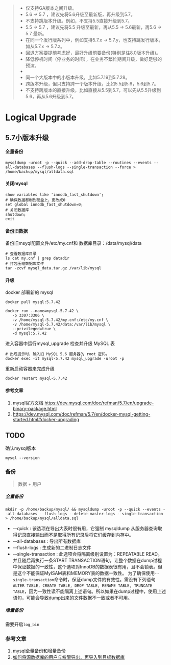 > -  仅支持GA版本之间升级。
> -  5.6 → 5.7 ，建议先将5.6升级至最新版，再升级到5.7。
> -  不支持跳版本升级。例如，不支持5.5直接升级到5.7。
> -  5.5 → 5.7 ，建议先将5.5 升级至最新，再从5.5 → 5.6最新，再5.6 → 5.7 最新。
> -  在同一个发行版系列中，例如支持5.7.x → 5.7.y，也支持跳发行版本，如从5.7.x → 5.7.z。
> -  回退方案要提前考虑好，最好升级前要备份(特别是往8.0版本升级)。
> -  降低停机时间（停业务的时间），在业务不繁忙期间升级，做好足够的预演。
> -  
> -  同一个大版本中的小版本升级，比如5.7.19到5.7.28。
> -  跨版本升级，但只支持跨一个版本升级，比如5.5到5.6，5.6到5.7。
> -  不支持跨版本的直接升级，比如直接从5.5到5.7，可以先从5.5升级到5.6，再从5.6升级到5.7。

# Logical Upgrade

## 5.7小版本升级

#### 全量备份

```mysql
mysqldump -uroot -p --quick --add-drop-table --routines --events --all-databases --flush-logs --single-transaction --force > /home/backup/mysql/alldata.sql
```

#### 关闭mysql

```mysql
show variables like 'innodb_fast_shutdown';
# 确保数据都刷到硬盘上，更改成0
set global innodb_fast_shutdown=0;
# 关闭数据库
shutdown;
exit
```

#### 备份旧数据

备份旧msyql配置文件/etc/my.cnf和 数据库目录：/data/mysql/data

```shell
# 查看数据库目录
ls cat my.cnf | grep datadir
# 打包压缩数据库文件
tar -zcvf mysql_data.tar.gz /var/lib/mysql
```

#### 升级

docker 部署新的 mysql

```shell
docker pull mysql:5.7.42
```

```shell
docker run --name=mysql-5.7.42 \
   -p 3307:3306 \
   -v /home/mysql-5.7.42/my.cnf:/etc/my.cnf \
   -v /home/mysql-5.7.42/data:/var/lib/mysql \
   --privileged=true \
   -d mysql:5.7.42
```

进入容器中运行mysql_upgrade 检查并升级 MySQL 表

```shell
# 出现提示时，输入旧 MySQL 5.6 服务器的 root 密码。
docker exec -it mysql-5.7.42 mysql_upgrade -uroot -p
```

重新启动容器来完成升级

```
docker restart mysql-5.7.42
```

#### 参考文章

1. mysql官方文档 https://dev.mysql.com/doc/refman/5.7/en/upgrade-binary-package.html
2. https://dev.mysql.com/doc/refman/5.7/en/docker-mysql-getting-started.html#docker-upgrading





## TODO

确认mysql版本

```shell
mysql --version
```

### 备份

> 数据 + 用户

##### 全量备份

```
mkdir -p /home/backup/mysql/ && mysqldump -uroot -p --quick --events --all-databases --flush-logs --delete-master-logs --single-transaction > /home/backup/mysql/alldata.sql
```

- --quick : 该选项在导出大表时很有用，它强制 mysqldump 从服务器查询取得记录直接输出而不是取得所有记录后将它们缓存到内存中。
- --all-databases : 导出所有数据库
- --flush-logs : 生成新的二进制日志文件
- --single-transaction : 此选项会将隔离级别设置为：REPEATABLE READ。并且随后再执行一条START TRANSACTION语句，让整个数据在dump过程中保证数据的一致性，这个选项对InnoDB的数据表很有用，且不会锁表。但是这个不能保证MyISAM表和MEMORY表的数据一致性。 为了确保使用`--single-transaction`命令时，保证dump文件的有效性。需没有下列语句`ALTER TABLE, CREATE TABLE, DROP TABLE, RENAME TABLE, TRUNCATE TABLE`，因为一致性读不能隔离上述语句。所以如果在dump过程中，使用上述语句，可能会导致dump出来的文件数据不一致或者不可用。

##### 增量备份

需要开启`log_bin`



### 参考文章

1. [mysql全量备份和增量备份](https://www.jianshu.com/p/d3f77f7da512)
2. [如何将源数据库的用户与权限导出，再导入到目标数据库](https://support.huaweicloud.com/drs_faq/drs_12_0001.html)